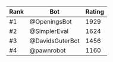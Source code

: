 Rank|Bot|Rating
---|---|---
#1|@OpeningsBot|1929
#2|@SimplerEval|1624
#3|@DavidsGuterBot|1456
#4|@pawnrobot|1160

